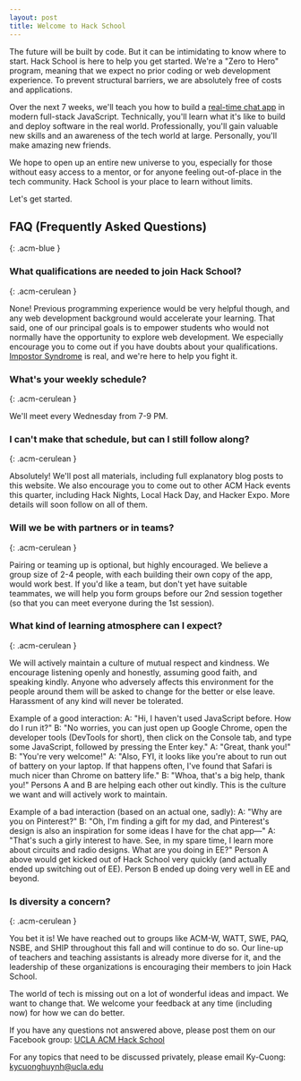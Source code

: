 ```yaml
---
layout: post
title: Welcome to Hack School
---
```


The future will be built by code. But it can be intimidating to know
where to start. Hack School is here to help you get started. We're a "Zero to Hero" program, meaning that we expect no prior coding or web development experience. To prevent structural barriers, we are absolutely free of costs and applications.

Over the next 7 weeks, we'll teach you how to build a [real-time chat app](https://bruinmessenger.herokuapp.com/) in modern full-stack JavaScript. 
Technically, you'll learn what it's like to build and deploy software in the real world. Professionally, you'll gain valuable new skills and an awareness
of the tech world at large. Personally, you'll make amazing new friends.

We hope to open up an entire new universe to you, especially for 
those without easy access to a mentor, or for anyone feeling out-of-place
in the tech community. Hack School is your place to learn without limits.

Let's get started.

<h2>FAQ (Frequently Asked Questions)</h2>{: .acm-blue }

<h3>What qualifications are needed to join Hack School?</h3>{: .acm-cerulean }

None! Previous programming experience would be very helpful though, and any web development background would accelerate your learning. That said, one of our principal goals is to empower students who would not normally have the opportunity to explore web development. We especially encourage you to come out if you have doubts about your qualifications. <a href="http://www.scientificamerican.com/article/what-is-impostor-syndrome/">Impostor Syndrome</a> is real, and we're here to help you fight it. 

<h3>What's your weekly schedule?</h3>{: .acm-cerulean }

We'll meet every Wednesday from 7-9 PM. 

<h3>I can't make that schedule, but can I still follow along?</h3>{: .acm-cerulean }

Absolutely! We'll post all materials, including full explanatory blog posts to this website. We also encourage you to come out to other ACM Hack events this quarter, including Hack Nights, Local Hack Day, and Hacker Expo. More details will soon follow on all of them.

<h3>Will we be with partners or in teams?</h3>{: .acm-cerulean }

Pairing or teaming up is optional, but highly encouraged. We believe a group size of 2-4 people, with each building their own copy of the app, would work best. If you'd like a team, but don't yet have suitable teammates, we will help you form groups before our 2nd session together (so that you can meet everyone during the 1st session).

<h3>What kind of learning atmosphere can I expect?</h3>{: .acm-cerulean }

We will actively maintain a culture of mutual respect and kindness. We encourage listening openly and honestly, assuming good faith, and speaking kindly. Anyone who adversely affects this environment for the people around them will be asked to change for the better or else leave. Harassment of any kind will never be tolerated.

Example of a good interaction: 
A: "Hi, I haven't used JavaScript before. How do I run it?" 
B: "No worries, you can just open up Google Chrome, open the developer tools (DevTools for short), then click on the Console tab, and type some JavaScript, followed by pressing the Enter key." 
A: "Great, thank you!"
B: "You're very welcome!"
A: "Also, FYI, it looks like you're about to run out of battery on your laptop. If that happens often, I've found that Safari is much nicer than Chrome on battery life."
B: "Whoa, that's a big help, thank you!"
Persons A and B are helping each other out kindly. This is the culture we want and will actively work to maintain.

Example of a bad interaction (based on an actual one, sadly):
A: "Why are you on Pinterest?"
B: "Oh, I'm finding a gift for my dad, and Pinterest's design is also an inspiration for some ideas I have for the chat app—"
A: "That's such a girly interest to have. See, in my spare time, I learn more about circuits and radio designs. What are you doing in EE?"
Person A above would get kicked out of Hack School very quickly (and actually ended up switching out of EE). Person B ended up doing very well in EE and beyond.

<h3>Is diversity a concern?</h3>{: .acm-cerulean }

You bet it is! We have reached out to groups like ACM-W, WATT, SWE, PAQ, NSBE, and SHIP throughout this fall and will continue to do so. Our line-up of teachers and teaching assistants is already more diverse for it, and the leadership of these organizations is encouraging their members to join Hack School. 

The world of tech is missing out on a lot of wonderful ideas and impact. We want to change that. We welcome your feedback at any time (including now) for how we can do better.

If you have any questions not answered above, please post them on our Facebook group: <a href="https://www.facebook.com/groups/1134478866601931/">UCLA ACM Hack School</a>

For any topics that need to be discussed privately, please email Ky-Cuong: <a href="mailto:kycuonghuynh@ucla.edu?Subject=Hack School Student Concern" target="_top">kycuonghuynh@ucla.edu</a>

